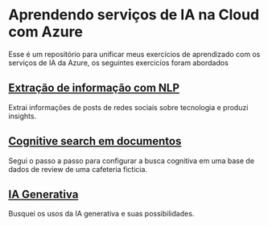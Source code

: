 # Aprendendo serviços de IA na Cloud com Azure

Esse é um repositório para unificar meus exercícios de aprendizado com os serviços de IA da Azure, os seguintes exercicíos foram abordados

## [Extração de informação com NLP](sentimental-analysis/insights.md)

Extrai informações de posts de redes sociais sobre tecnologia e produzi insights.

## [Cognitive search em documentos](cognitive-search/report.md)

Segui o passo a passo para configurar a busca cognitiva em uma base de dados de review de uma cafeteria ficticia.

## [IA Generativa](generative-ai/insights.md)

Busquei os usos da IA generativa e suas possibilidades.

